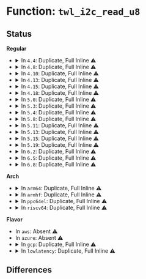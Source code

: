 # Function: <code>twl_i2c_read_u8</code>

## Status
<b>Regular</b>
<ul>
<li>
<details>
<summary>In <code>4.4</code>: Duplicate, Full Inline ⚠️</summary>

**Collision:** Static Duplication

**Inline:** Full

**Transformation:** False

**Instances:**

```
In drivers/mfd/twl-core.c (ffffffff815878c6)
Location: include/linux/i2c/twl.h:193
Inline: True
Inline callers:
  - drivers/mfd/twl-core.c:twl_get_hfclk_rate
  - drivers/mfd/twl-core.c:twl_probe
  - drivers/mfd/twl-core.c:twl_probe
```
```
In drivers/mfd/twl4030-irq.c (ffffffff81588716)
Location: include/linux/i2c/twl.h:193
Inline: True
Inline callers:
  - drivers/mfd/twl4030-irq.c:handle_twl4030_pih
```
```
In drivers/mfd/twl6030-irq.c (ffffffff81588fa6)
Location: include/linux/i2c/twl.h:193
Inline: True
Inline callers:
  - drivers/mfd/twl6030-irq.c:twl6030_interrupt_unmask
  - drivers/mfd/twl6030-irq.c:twl6030_interrupt_mask
  - drivers/mfd/twl6030-irq.c:twl6030_mmc_card_detect
  - drivers/mfd/twl6030-irq.c:twl6030_mmc_card_detect_config
  - drivers/mfd/twl6030-irq.c:twl6030_mmc_card_detect_config
```
```
In drivers/mfd/twl4030-audio.c (ffffffff815892e8)
Location: include/linux/i2c/twl.h:193
Inline: True
Inline callers:
  - drivers/mfd/twl4030-audio.c:twl4030_audio_set_resource
  - drivers/mfd/twl4030-audio.c:twl4030_audio_enable_resource
  - drivers/mfd/twl4030-audio.c:twl4030_audio_disable_resource
```
</details>
</li>
<li>
<details>
<summary>In <code>4.8</code>: Duplicate, Full Inline ⚠️</summary>

**Collision:** Static Duplication

**Inline:** Full

**Transformation:** False

**Instances:**

```
In drivers/mfd/twl-core.c (ffffffff815dcf75)
Location: include/linux/i2c/twl.h:193
Inline: True
Inline callers:
  - drivers/mfd/twl-core.c:twl_probe
  - drivers/mfd/twl-core.c:twl_probe
  - drivers/mfd/twl-core.c:twl_get_hfclk_rate
```
```
In drivers/mfd/twl4030-irq.c (ffffffff815dd796)
Location: include/linux/i2c/twl.h:193
Inline: True
Inline callers:
  - drivers/mfd/twl4030-irq.c:handle_twl4030_pih
```
```
In drivers/mfd/twl6030-irq.c (ffffffff815de147)
Location: include/linux/i2c/twl.h:193
Inline: True
Inline callers:
  - drivers/mfd/twl6030-irq.c:twl6030_mmc_card_detect
  - drivers/mfd/twl6030-irq.c:twl6030_mmc_card_detect_config
  - drivers/mfd/twl6030-irq.c:twl6030_mmc_card_detect_config
  - drivers/mfd/twl6030-irq.c:twl6030_interrupt_mask
  - drivers/mfd/twl6030-irq.c:twl6030_interrupt_unmask
```
```
In drivers/mfd/twl4030-audio.c (ffffffff815de531)
Location: include/linux/i2c/twl.h:193
Inline: True
Inline callers:
  - drivers/mfd/twl4030-audio.c:twl4030_audio_disable_resource
  - drivers/mfd/twl4030-audio.c:twl4030_audio_enable_resource
  - drivers/mfd/twl4030-audio.c:twl4030_audio_set_resource
```
</details>
</li>
<li>
<details>
<summary>In <code>4.10</code>: Duplicate, Full Inline ⚠️</summary>

**Collision:** Static Duplication

**Inline:** Full

**Transformation:** False

**Instances:**

```
In drivers/mfd/twl-core.c (ffffffff81609c45)
Location: include/linux/i2c/twl.h:193
Inline: True
Inline callers:
  - drivers/mfd/twl-core.c:twl_probe
  - drivers/mfd/twl-core.c:twl_probe
  - drivers/mfd/twl-core.c:twl_get_hfclk_rate
```
```
In drivers/mfd/twl4030-irq.c (ffffffff8160a426)
Location: include/linux/i2c/twl.h:193
Inline: True
Inline callers:
  - drivers/mfd/twl4030-irq.c:handle_twl4030_pih
```
```
In drivers/mfd/twl6030-irq.c (ffffffff8160add7)
Location: include/linux/i2c/twl.h:193
Inline: True
Inline callers:
  - drivers/mfd/twl6030-irq.c:twl6030_mmc_card_detect
  - drivers/mfd/twl6030-irq.c:twl6030_mmc_card_detect_config
  - drivers/mfd/twl6030-irq.c:twl6030_mmc_card_detect_config
  - drivers/mfd/twl6030-irq.c:twl6030_interrupt_mask
  - drivers/mfd/twl6030-irq.c:twl6030_interrupt_unmask
```
```
In drivers/mfd/twl4030-audio.c (ffffffff8160b1c1)
Location: include/linux/i2c/twl.h:193
Inline: True
Inline callers:
  - drivers/mfd/twl4030-audio.c:twl4030_audio_disable_resource
  - drivers/mfd/twl4030-audio.c:twl4030_audio_enable_resource
  - drivers/mfd/twl4030-audio.c:twl4030_audio_set_resource
```
</details>
</li>
<li>
<details>
<summary>In <code>4.13</code>: Duplicate, Full Inline ⚠️</summary>

**Collision:** Static Duplication

**Inline:** Full

**Transformation:** False

**Instances:**

```
In drivers/mfd/twl-core.c (ffffffff8161df3b)
Location: include/linux/i2c/twl.h:193
Inline: True
Inline callers:
  - drivers/mfd/twl-core.c:twl_probe
  - drivers/mfd/twl-core.c:twl_probe
  - drivers/mfd/twl-core.c:twl_get_hfclk_rate
```
```
In drivers/mfd/twl4030-irq.c (ffffffff8161e526)
Location: include/linux/i2c/twl.h:193
Inline: True
Inline callers:
  - drivers/mfd/twl4030-irq.c:handle_twl4030_pih
```
```
In drivers/mfd/twl6030-irq.c (ffffffff8161ef07)
Location: include/linux/i2c/twl.h:193
Inline: True
Inline callers:
  - drivers/mfd/twl6030-irq.c:twl6030_mmc_card_detect
  - drivers/mfd/twl6030-irq.c:twl6030_mmc_card_detect_config
  - drivers/mfd/twl6030-irq.c:twl6030_mmc_card_detect_config
  - drivers/mfd/twl6030-irq.c:twl6030_interrupt_mask
  - drivers/mfd/twl6030-irq.c:twl6030_interrupt_unmask
```
```
In drivers/mfd/twl4030-audio.c (ffffffff8161f2f1)
Location: include/linux/i2c/twl.h:193
Inline: True
Inline callers:
  - drivers/mfd/twl4030-audio.c:twl4030_audio_disable_resource
  - drivers/mfd/twl4030-audio.c:twl4030_audio_enable_resource
  - drivers/mfd/twl4030-audio.c:twl4030_audio_set_resource
```
</details>
</li>
<li>
<details>
<summary>In <code>4.15</code>: Duplicate, Full Inline ⚠️</summary>

**Collision:** Static Duplication

**Inline:** Full

**Transformation:** False

**Instances:**

```
In drivers/mfd/twl-core.c (ffffffff81686781)
Location: include/linux/mfd/twl.h:193
Inline: True
Inline callers:
  - drivers/mfd/twl-core.c:twl_probe
  - drivers/mfd/twl-core.c:twl_probe
  - drivers/mfd/twl-core.c:twl_get_hfclk_rate
```
```
In drivers/mfd/twl4030-irq.c (ffffffff81686d66)
Location: include/linux/mfd/twl.h:193
Inline: True
Inline callers:
  - drivers/mfd/twl4030-irq.c:handle_twl4030_pih
```
```
In drivers/mfd/twl6030-irq.c (ffffffff81687747)
Location: include/linux/mfd/twl.h:193
Inline: True
Inline callers:
  - drivers/mfd/twl6030-irq.c:twl6030_mmc_card_detect
  - drivers/mfd/twl6030-irq.c:twl6030_mmc_card_detect_config
  - drivers/mfd/twl6030-irq.c:twl6030_mmc_card_detect_config
  - drivers/mfd/twl6030-irq.c:twl6030_interrupt_mask
  - drivers/mfd/twl6030-irq.c:twl6030_interrupt_unmask
```
```
In drivers/mfd/twl4030-audio.c (ffffffff81687b31)
Location: include/linux/mfd/twl.h:193
Inline: True
Inline callers:
  - drivers/mfd/twl4030-audio.c:twl4030_audio_disable_resource
  - drivers/mfd/twl4030-audio.c:twl4030_audio_enable_resource
  - drivers/mfd/twl4030-audio.c:twl4030_audio_set_resource
```
</details>
</li>
<li>
<details>
<summary>In <code>4.18</code>: Duplicate, Full Inline ⚠️</summary>

**Collision:** Static Duplication

**Inline:** Full

**Transformation:** False

**Instances:**

```
In drivers/mfd/twl-core.c (ffffffff816c2788)
Location: include/linux/mfd/twl.h:193
Inline: True
Inline callers:
  - drivers/mfd/twl-core.c:twl_probe
  - drivers/mfd/twl-core.c:twl_probe
  - drivers/mfd/twl-core.c:twl_get_hfclk_rate
```
```
In drivers/mfd/twl4030-irq.c (ffffffff816c2ed0)
Location: include/linux/mfd/twl.h:193
Inline: True
Inline callers:
  - drivers/mfd/twl4030-irq.c:handle_twl4030_pih
```
```
In drivers/mfd/twl6030-irq.c (ffffffff816c38ab)
Location: include/linux/mfd/twl.h:193
Inline: True
Inline callers:
  - drivers/mfd/twl6030-irq.c:twl6030_mmc_card_detect
  - drivers/mfd/twl6030-irq.c:twl6030_mmc_card_detect_config
  - drivers/mfd/twl6030-irq.c:twl6030_mmc_card_detect_config
  - drivers/mfd/twl6030-irq.c:twl6030_interrupt_mask
  - drivers/mfd/twl6030-irq.c:twl6030_interrupt_unmask
```
```
In drivers/mfd/twl4030-audio.c (ffffffff816c3ca8)
Location: include/linux/mfd/twl.h:193
Inline: True
Inline callers:
  - drivers/mfd/twl4030-audio.c:twl4030_audio_disable_resource
  - drivers/mfd/twl4030-audio.c:twl4030_audio_enable_resource
  - drivers/mfd/twl4030-audio.c:twl4030_audio_set_resource
```
</details>
</li>
<li>
<details>
<summary>In <code>5.0</code>: Duplicate, Full Inline ⚠️</summary>

**Collision:** Static Duplication

**Inline:** Full

**Transformation:** False

**Instances:**

```
In drivers/mfd/twl-core.c (ffffffff816e38b0)
Location: include/linux/mfd/twl.h:193
Inline: True
Inline callers:
  - drivers/mfd/twl-core.c:twl_probe
  - drivers/mfd/twl-core.c:twl_probe
  - drivers/mfd/twl-core.c:twl_get_hfclk_rate
```
```
In drivers/mfd/twl4030-irq.c (ffffffff816e42c0)
Location: include/linux/mfd/twl.h:193
Inline: True
Inline callers:
  - drivers/mfd/twl4030-irq.c:handle_twl4030_pih
```
```
In drivers/mfd/twl6030-irq.c (ffffffff816e4c9b)
Location: include/linux/mfd/twl.h:193
Inline: True
Inline callers:
  - drivers/mfd/twl6030-irq.c:twl6030_mmc_card_detect
  - drivers/mfd/twl6030-irq.c:twl6030_mmc_card_detect_config
  - drivers/mfd/twl6030-irq.c:twl6030_mmc_card_detect_config
  - drivers/mfd/twl6030-irq.c:twl6030_interrupt_mask
  - drivers/mfd/twl6030-irq.c:twl6030_interrupt_unmask
```
```
In drivers/mfd/twl4030-audio.c (ffffffff816e5098)
Location: include/linux/mfd/twl.h:193
Inline: True
Inline callers:
  - drivers/mfd/twl4030-audio.c:twl4030_audio_disable_resource
  - drivers/mfd/twl4030-audio.c:twl4030_audio_enable_resource
  - drivers/mfd/twl4030-audio.c:twl4030_audio_set_resource
```
</details>
</li>
<li>
<details>
<summary>In <code>5.3</code>: Duplicate, Full Inline ⚠️</summary>

**Collision:** Static Duplication

**Inline:** Full

**Transformation:** False

**Instances:**

```
In drivers/mfd/twl-core.c (ffffffff8171d520)
Location: include/linux/mfd/twl.h:179
Inline: True
Inline callers:
  - drivers/mfd/twl-core.c:twl_probe
  - drivers/mfd/twl-core.c:twl_probe
  - drivers/mfd/twl-core.c:twl_get_hfclk_rate
```
```
In drivers/mfd/twl4030-irq.c (ffffffff8171d950)
Location: include/linux/mfd/twl.h:179
Inline: True
Inline callers:
  - drivers/mfd/twl4030-irq.c:handle_twl4030_pih
```
```
In drivers/mfd/twl6030-irq.c (ffffffff8171e34b)
Location: include/linux/mfd/twl.h:179
Inline: True
Inline callers:
  - drivers/mfd/twl6030-irq.c:twl6030_mmc_card_detect
  - drivers/mfd/twl6030-irq.c:twl6030_mmc_card_detect_config
  - drivers/mfd/twl6030-irq.c:twl6030_mmc_card_detect_config
  - drivers/mfd/twl6030-irq.c:twl6030_interrupt_mask
  - drivers/mfd/twl6030-irq.c:twl6030_interrupt_unmask
```
```
In drivers/mfd/twl4030-audio.c (ffffffff8171e793)
Location: include/linux/mfd/twl.h:179
Inline: True
Inline callers:
  - drivers/mfd/twl4030-audio.c:twl4030_audio_disable_resource
  - drivers/mfd/twl4030-audio.c:twl4030_audio_enable_resource
  - drivers/mfd/twl4030-audio.c:twl4030_audio_set_resource
```
</details>
</li>
<li>
<details>
<summary>In <code>5.4</code>: Duplicate, Full Inline ⚠️</summary>

**Collision:** Static Duplication

**Inline:** Full

**Transformation:** False

**Instances:**

```
In drivers/mfd/twl-core.c (ffffffff817417f3)
Location: include/linux/mfd/twl.h:179
Inline: True
Inline callers:
  - drivers/mfd/twl-core.c:twl_probe
  - drivers/mfd/twl-core.c:twl_probe
  - drivers/mfd/twl-core.c:twl_get_hfclk_rate
```
```
In drivers/mfd/twl4030-irq.c (ffffffff81741c20)
Location: include/linux/mfd/twl.h:179
Inline: True
Inline callers:
  - drivers/mfd/twl4030-irq.c:handle_twl4030_pih
```
```
In drivers/mfd/twl6030-irq.c (ffffffff8174261b)
Location: include/linux/mfd/twl.h:179
Inline: True
Inline callers:
  - drivers/mfd/twl6030-irq.c:twl6030_mmc_card_detect
  - drivers/mfd/twl6030-irq.c:twl6030_mmc_card_detect_config
  - drivers/mfd/twl6030-irq.c:twl6030_mmc_card_detect_config
  - drivers/mfd/twl6030-irq.c:twl6030_interrupt_mask
  - drivers/mfd/twl6030-irq.c:twl6030_interrupt_unmask
```
```
In drivers/mfd/twl4030-audio.c (ffffffff81742a63)
Location: include/linux/mfd/twl.h:179
Inline: True
Inline callers:
  - drivers/mfd/twl4030-audio.c:twl4030_audio_disable_resource
  - drivers/mfd/twl4030-audio.c:twl4030_audio_enable_resource
  - drivers/mfd/twl4030-audio.c:twl4030_audio_set_resource
```
</details>
</li>
<li>
<details>
<summary>In <code>5.8</code>: Duplicate, Full Inline ⚠️</summary>

**Collision:** Static Duplication

**Inline:** Full

**Transformation:** False

**Instances:**

```
In drivers/mfd/twl-core.c (ffffffff817ff30c)
Location: include/linux/mfd/twl.h:179
Inline: True
Inline callers:
  - drivers/mfd/twl-core.c:twl_probe
  - drivers/mfd/twl-core.c:twl_probe
  - drivers/mfd/twl-core.c:twl_get_hfclk_rate
```
```
In drivers/mfd/twl4030-irq.c (ffffffff817ff740)
Location: include/linux/mfd/twl.h:179
Inline: True
Inline callers:
  - drivers/mfd/twl4030-irq.c:handle_twl4030_pih
```
```
In drivers/mfd/twl6030-irq.c (ffffffff8180017b)
Location: include/linux/mfd/twl.h:179
Inline: True
Inline callers:
  - drivers/mfd/twl6030-irq.c:twl6030_mmc_card_detect
  - drivers/mfd/twl6030-irq.c:twl6030_mmc_card_detect_config
  - drivers/mfd/twl6030-irq.c:twl6030_mmc_card_detect_config
  - drivers/mfd/twl6030-irq.c:twl6030_mmc_card_detect_config
  - drivers/mfd/twl6030-irq.c:twl6030_mmc_card_detect_config
  - drivers/mfd/twl6030-irq.c:twl6030_interrupt_mask
```
```
In drivers/mfd/twl4030-audio.c (ffffffff81800543)
Location: include/linux/mfd/twl.h:179
Inline: True
Inline callers:
  - drivers/mfd/twl4030-audio.c:twl4030_audio_disable_resource
  - drivers/mfd/twl4030-audio.c:twl4030_audio_enable_resource
  - drivers/mfd/twl4030-audio.c:twl4030_audio_set_resource
```
</details>
</li>
<li>
<details>
<summary>In <code>5.11</code>: Duplicate, Full Inline ⚠️</summary>

**Collision:** Static Duplication

**Inline:** Full

**Transformation:** False

**Instances:**

```
In drivers/mfd/twl-core.c (ffffffff8181073c)
Location: include/linux/mfd/twl.h:179
Inline: True
Inline callers:
  - drivers/mfd/twl-core.c:twl_probe
  - drivers/mfd/twl-core.c:twl_probe
  - drivers/mfd/twl-core.c:twl_get_hfclk_rate
```
```
In drivers/mfd/twl4030-irq.c (ffffffff818109e0)
Location: include/linux/mfd/twl.h:179
Inline: True
Inline callers:
  - drivers/mfd/twl4030-irq.c:handle_twl4030_pih
```
```
In drivers/mfd/twl6030-irq.c (ffffffff8181120b)
Location: include/linux/mfd/twl.h:179
Inline: True
Inline callers:
  - drivers/mfd/twl6030-irq.c:twl6030_mmc_card_detect
  - drivers/mfd/twl6030-irq.c:twl6030_mmc_card_detect_config
  - drivers/mfd/twl6030-irq.c:twl6030_mmc_card_detect_config
  - drivers/mfd/twl6030-irq.c:twl6030_mmc_card_detect_config
  - drivers/mfd/twl6030-irq.c:twl6030_mmc_card_detect_config
  - drivers/mfd/twl6030-irq.c:twl6030_interrupt_mask
```
```
In drivers/mfd/twl4030-audio.c (ffffffff81811543)
Location: include/linux/mfd/twl.h:179
Inline: True
Inline callers:
  - drivers/mfd/twl4030-audio.c:twl4030_audio_disable_resource
  - drivers/mfd/twl4030-audio.c:twl4030_audio_enable_resource
  - drivers/mfd/twl4030-audio.c:twl4030_audio_set_resource
```
</details>
</li>
<li>
<details>
<summary>In <code>5.13</code>: Duplicate, Full Inline ⚠️</summary>

**Collision:** Static Duplication

**Inline:** Full

**Transformation:** False

**Instances:**

```
In drivers/mfd/twl-core.c (ffffffff817f4edc)
Location: include/linux/mfd/twl.h:179
Inline: True
Inline callers:
  - drivers/mfd/twl-core.c:twl_probe
  - drivers/mfd/twl-core.c:twl_probe
  - drivers/mfd/twl-core.c:twl_get_hfclk_rate
```
```
In drivers/mfd/twl4030-irq.c (ffffffff817f5160)
Location: include/linux/mfd/twl.h:179
Inline: True
Inline callers:
  - drivers/mfd/twl4030-irq.c:handle_twl4030_pih
```
```
In drivers/mfd/twl6030-irq.c (ffffffff817f597b)
Location: include/linux/mfd/twl.h:179
Inline: True
Inline callers:
  - drivers/mfd/twl6030-irq.c:twl6030_mmc_card_detect
  - drivers/mfd/twl6030-irq.c:twl6030_mmc_card_detect_config
  - drivers/mfd/twl6030-irq.c:twl6030_mmc_card_detect_config
  - drivers/mfd/twl6030-irq.c:twl6030_mmc_card_detect_config
  - drivers/mfd/twl6030-irq.c:twl6030_mmc_card_detect_config
  - drivers/mfd/twl6030-irq.c:twl6030_interrupt_mask
```
```
In drivers/mfd/twl4030-audio.c (ffffffff817f5cb3)
Location: include/linux/mfd/twl.h:179
Inline: True
Inline callers:
  - drivers/mfd/twl4030-audio.c:twl4030_audio_disable_resource
  - drivers/mfd/twl4030-audio.c:twl4030_audio_enable_resource
  - drivers/mfd/twl4030-audio.c:twl4030_audio_set_resource
```
</details>
</li>
<li>
<details>
<summary>In <code>5.15</code>: Duplicate, Full Inline ⚠️</summary>

**Collision:** Static Duplication

**Inline:** Full

**Transformation:** False

**Instances:**

```
In drivers/mfd/twl-core.c (ffffffff8187df4c)
Location: include/linux/mfd/twl.h:179
Inline: True
Inline callers:
  - drivers/mfd/twl-core.c:twl_probe
  - drivers/mfd/twl-core.c:twl_probe
  - drivers/mfd/twl-core.c:twl_get_hfclk_rate
```
```
In drivers/mfd/twl4030-irq.c (ffffffff8187e210)
Location: include/linux/mfd/twl.h:179
Inline: True
Inline callers:
  - drivers/mfd/twl4030-irq.c:handle_twl4030_pih
```
```
In drivers/mfd/twl6030-irq.c (ffffffff8187eb0b)
Location: include/linux/mfd/twl.h:179
Inline: True
Inline callers:
  - drivers/mfd/twl6030-irq.c:twl6030_mmc_card_detect
  - drivers/mfd/twl6030-irq.c:twl6030_mmc_card_detect_config
  - drivers/mfd/twl6030-irq.c:twl6030_mmc_card_detect_config
  - drivers/mfd/twl6030-irq.c:twl6030_mmc_card_detect_config
  - drivers/mfd/twl6030-irq.c:twl6030_mmc_card_detect_config
  - drivers/mfd/twl6030-irq.c:twl6030_interrupt_mask
```
```
In drivers/mfd/twl4030-audio.c (ffffffff8187ef04)
Location: include/linux/mfd/twl.h:179
Inline: True
Inline callers:
  - drivers/mfd/twl4030-audio.c:twl4030_audio_disable_resource
  - drivers/mfd/twl4030-audio.c:twl4030_audio_enable_resource
  - drivers/mfd/twl4030-audio.c:twl4030_audio_set_resource
```
</details>
</li>
<li>
<details>
<summary>In <code>5.19</code>: Duplicate, Full Inline ⚠️</summary>

**Collision:** Static Duplication

**Inline:** Full

**Transformation:** False

**Instances:**

```
In drivers/mfd/twl-core.c (ffffffff819c62da)
Location: include/linux/mfd/twl.h:179
Inline: True
Inline callers:
  - drivers/mfd/twl-core.c:twl_probe
  - drivers/mfd/twl-core.c:twl_probe
  - drivers/mfd/twl-core.c:twl_get_hfclk_rate
```
```
In drivers/mfd/twl4030-irq.c (ffffffff819c66e4)
Location: include/linux/mfd/twl.h:179
Inline: True
Inline callers:
  - drivers/mfd/twl4030-irq.c:handle_twl4030_pih
```
```
In drivers/mfd/twl6030-irq.c (ffffffff819c705b)
Location: include/linux/mfd/twl.h:179
Inline: True
Inline callers:
  - drivers/mfd/twl6030-irq.c:twl6030_mmc_card_detect
  - drivers/mfd/twl6030-irq.c:twl6030_mmc_card_detect_config
  - drivers/mfd/twl6030-irq.c:twl6030_mmc_card_detect_config
  - drivers/mfd/twl6030-irq.c:twl6030_interrupt_mask
  - drivers/mfd/twl6030-irq.c:twl6030_interrupt_unmask
```
```
In drivers/mfd/twl4030-audio.c (ffffffff819c741f)
Location: include/linux/mfd/twl.h:179
Inline: True
Inline callers:
  - drivers/mfd/twl4030-audio.c:twl4030_audio_disable_resource
  - drivers/mfd/twl4030-audio.c:twl4030_audio_enable_resource
  - drivers/mfd/twl4030-audio.c:twl4030_audio_set_resource
```
</details>
</li>
<li>
<details>
<summary>In <code>6.2</code>: Duplicate, Full Inline ⚠️</summary>

**Collision:** Static Duplication

**Inline:** Full

**Transformation:** False

**Instances:**

```
In drivers/mfd/twl-core.c (ffffffff81b3cd17)
Location: include/linux/mfd/twl.h:179
Inline: True
Inline callers:
  - drivers/mfd/twl-core.c:twl_probe
  - drivers/mfd/twl-core.c:twl_probe
  - drivers/mfd/twl-core.c:twl_get_hfclk_rate
```
```
In drivers/mfd/twl4030-irq.c (ffffffff81b3d1d4)
Location: include/linux/mfd/twl.h:179
Inline: True
Inline callers:
  - drivers/mfd/twl4030-irq.c:handle_twl4030_pih
```
```
In drivers/mfd/twl6030-irq.c (ffffffff81b3dd87)
Location: include/linux/mfd/twl.h:179
Inline: True
Inline callers:
  - drivers/mfd/twl6030-irq.c:twl6030_mmc_card_detect
  - drivers/mfd/twl6030-irq.c:twl6030_mmc_card_detect_config
  - drivers/mfd/twl6030-irq.c:twl6030_mmc_card_detect_config
  - drivers/mfd/twl6030-irq.c:twl6030_interrupt_mask
  - drivers/mfd/twl6030-irq.c:twl6030_interrupt_unmask
```
```
In drivers/mfd/twl4030-audio.c (ffffffff81b3e1f0)
Location: include/linux/mfd/twl.h:179
Inline: True
Inline callers:
  - drivers/mfd/twl4030-audio.c:twl4030_audio_disable_resource
  - drivers/mfd/twl4030-audio.c:twl4030_audio_enable_resource
  - drivers/mfd/twl4030-audio.c:twl4030_audio_set_resource
```
</details>
</li>
<li>
<details>
<summary>In <code>6.5</code>: Duplicate, Full Inline ⚠️</summary>

**Collision:** Static Duplication

**Inline:** Full

**Transformation:** False

**Instances:**

```
In drivers/mfd/twl-core.c (ffffffff81b901fd)
Location: include/linux/mfd/twl.h:181
Inline: True
Inline callers:
  - drivers/mfd/twl-core.c:twl_probe
  - drivers/mfd/twl-core.c:twl_probe
  - drivers/mfd/twl-core.c:twl_get_hfclk_rate
```
```
In drivers/mfd/twl4030-irq.c (ffffffff81b90664)
Location: include/linux/mfd/twl.h:181
Inline: True
Inline callers:
  - drivers/mfd/twl4030-irq.c:handle_twl4030_pih
```
```
In drivers/mfd/twl6030-irq.c (ffffffff81b91217)
Location: include/linux/mfd/twl.h:181
Inline: True
Inline callers:
  - drivers/mfd/twl6030-irq.c:twl6030_mmc_card_detect
  - drivers/mfd/twl6030-irq.c:twl6030_mmc_card_detect_config
  - drivers/mfd/twl6030-irq.c:twl6030_mmc_card_detect_config
  - drivers/mfd/twl6030-irq.c:twl6030_interrupt_mask
  - drivers/mfd/twl6030-irq.c:twl6030_interrupt_unmask
```
```
In drivers/mfd/twl4030-audio.c (ffffffff81b91680)
Location: include/linux/mfd/twl.h:181
Inline: True
Inline callers:
  - drivers/mfd/twl4030-audio.c:twl4030_audio_disable_resource
  - drivers/mfd/twl4030-audio.c:twl4030_audio_enable_resource
  - drivers/mfd/twl4030-audio.c:twl4030_audio_set_resource
```
</details>
</li>
<li>
<details>
<summary>In <code>6.8</code>: Duplicate, Full Inline ⚠️</summary>

**Collision:** Static Duplication

**Inline:** Full

**Transformation:** False

**Instances:**

```
In drivers/mfd/twl-core.c (ffffffff81be4163)
Location: include/linux/mfd/twl.h:181
Inline: True
Inline callers:
  - drivers/mfd/twl-core.c:twl_probe
  - drivers/mfd/twl-core.c:twl_probe
  - drivers/mfd/twl-core.c:twl_get_hfclk_rate
```
```
In drivers/mfd/twl4030-irq.c (ffffffff81be45d4)
Location: include/linux/mfd/twl.h:181
Inline: True
Inline callers:
  - drivers/mfd/twl4030-irq.c:handle_twl4030_pih
```
```
In drivers/mfd/twl6030-irq.c (ffffffff81be51b7)
Location: include/linux/mfd/twl.h:181
Inline: True
Inline callers:
  - drivers/mfd/twl6030-irq.c:twl6030_mmc_card_detect
  - drivers/mfd/twl6030-irq.c:twl6030_mmc_card_detect_config
  - drivers/mfd/twl6030-irq.c:twl6030_mmc_card_detect_config
  - drivers/mfd/twl6030-irq.c:twl6030_interrupt_mask
  - drivers/mfd/twl6030-irq.c:twl6030_interrupt_unmask
```
```
In drivers/mfd/twl4030-audio.c (ffffffff81be5620)
Location: include/linux/mfd/twl.h:181
Inline: True
Inline callers:
  - drivers/mfd/twl4030-audio.c:twl4030_audio_disable_resource
  - drivers/mfd/twl4030-audio.c:twl4030_audio_enable_resource
  - drivers/mfd/twl4030-audio.c:twl4030_audio_set_resource
```
</details>
</li>
</ul>
<b>Arch</b>
<ul>
<li>
<details>
<summary>In <code>arm64</code>: Duplicate, Full Inline ⚠️</summary>

**Collision:** Static Duplication

**Inline:** Full

**Transformation:** False

**Instances:**

```
In drivers/mfd/twl-core.c (ffff80001093d008)
Location: include/linux/mfd/twl.h:179
Inline: True
Inline callers:
  - drivers/mfd/twl-core.c:twl_probe
  - drivers/mfd/twl-core.c:twl_probe
  - drivers/mfd/twl-core.c:twl_get_hfclk_rate
```
```
In drivers/mfd/twl4030-irq.c (ffff80001093d63c)
Location: include/linux/mfd/twl.h:179
Inline: True
Inline callers:
  - drivers/mfd/twl4030-irq.c:handle_twl4030_pih
```
```
In drivers/mfd/twl6030-irq.c (ffff80001093df14)
Location: include/linux/mfd/twl.h:179
Inline: True
Inline callers:
  - drivers/mfd/twl6030-irq.c:twl6030_mmc_card_detect
  - drivers/mfd/twl6030-irq.c:twl6030_mmc_card_detect_config
  - drivers/mfd/twl6030-irq.c:twl6030_mmc_card_detect_config
  - drivers/mfd/twl6030-irq.c:twl6030_interrupt_mask
  - drivers/mfd/twl6030-irq.c:twl6030_interrupt_unmask
```
```
In drivers/mfd/twl4030-audio.c (ffff80001093e9d8)
Location: include/linux/mfd/twl.h:179
Inline: True
Inline callers:
  - drivers/mfd/twl4030-audio.c:twl4030_audio_disable_resource
  - drivers/mfd/twl4030-audio.c:twl4030_audio_enable_resource
  - drivers/mfd/twl4030-audio.c:twl4030_audio_set_resource
```
</details>
</li>
<li>
<details>
<summary>In <code>armhf</code>: Duplicate, Full Inline ⚠️</summary>

**Collision:** Static Duplication

**Inline:** Full

**Transformation:** False

**Instances:**

```
In arch/arm/mach-omap2/omap_twl.c (c033bb34)
Location: include/linux/mfd/twl.h:179
Inline: True
```
```
In drivers/gpio/gpio-twl4030.c (c087285c)
Location: include/linux/mfd/twl.h:179
Inline: True
Inline callers:
  - drivers/gpio/gpio-twl4030.c:twl_get_direction
  - drivers/gpio/gpio-twl4030.c:twl_get
  - drivers/gpio/gpio-twl4030.c:twl_request
  - drivers/gpio/gpio-twl4030.c:twl4030_set_gpio_direction
```
```
In drivers/regulator/twl-regulator.c (c0956fc8)
Location: include/linux/mfd/twl.h:179
Inline: True
Inline callers:
  - drivers/regulator/twl-regulator.c:twl4030smps_get_voltage
  - drivers/regulator/twl-regulator.c:twl4030ldo_get_voltage_sel
  - drivers/regulator/twl-regulator.c:twl4030reg_set_mode
  - drivers/regulator/twl-regulator.c:twl4030_wait_pb_ready
  - drivers/regulator/twl-regulator.c:twlreg_grp
```
```
In drivers/regulator/twl6030-regulator.c (c09581f0)
Location: include/linux/mfd/twl.h:179
Inline: True
Inline callers:
  - drivers/regulator/twl6030-regulator.c:twlreg_probe
  - drivers/regulator/twl6030-regulator.c:twlreg_probe
  - drivers/regulator/twl6030-regulator.c:twlreg_probe
  - drivers/regulator/twl6030-regulator.c:twlreg_probe
  - drivers/regulator/twl6030-regulator.c:twlreg_probe
  - drivers/regulator/twl6030-regulator.c:twlreg_probe
  - drivers/regulator/twl6030-regulator.c:twl6030smps_get_voltage_sel
  - drivers/regulator/twl6030-regulator.c:twl6030ldo_get_voltage_sel
  - drivers/regulator/twl6030-regulator.c:twl6030reg_get_status
  - drivers/regulator/twl6030-regulator.c:twl6030reg_is_enabled
  - drivers/regulator/twl6030-regulator.c:twlreg_grp
```
```
In drivers/mfd/twl-core.c (c0a25aa4)
Location: include/linux/mfd/twl.h:179
Inline: True
Inline callers:
  - drivers/mfd/twl-core.c:twl_probe
  - drivers/mfd/twl-core.c:twl_probe
  - drivers/mfd/twl-core.c:twl_get_hfclk_rate
```
```
In drivers/mfd/twl4030-irq.c (c0a26088)
Location: include/linux/mfd/twl.h:179
Inline: True
Inline callers:
  - drivers/mfd/twl4030-irq.c:handle_twl4030_pih
```
```
In drivers/mfd/twl6030-irq.c (c0a269c8)
Location: include/linux/mfd/twl.h:179
Inline: True
Inline callers:
  - drivers/mfd/twl6030-irq.c:twl6030_mmc_card_detect
  - drivers/mfd/twl6030-irq.c:twl6030_mmc_card_detect_config
  - drivers/mfd/twl6030-irq.c:twl6030_mmc_card_detect_config
  - drivers/mfd/twl6030-irq.c:twl6030_interrupt_mask
  - drivers/mfd/twl6030-irq.c:twl6030_interrupt_unmask
```
```
In drivers/mfd/twl4030-power.c (c0a27878)
Location: include/linux/mfd/twl.h:179
Inline: True
Inline callers:
  - drivers/mfd/twl4030-power.c:twl4030_power_probe
  - drivers/mfd/twl4030-power.c:twl4030_power_probe
  - drivers/mfd/twl4030-power.c:twl4030_power_probe
  - drivers/mfd/twl4030-power.c:twl4030_power_probe
  - drivers/mfd/twl4030-power.c:twl4030_power_off
  - drivers/mfd/twl4030-power.c:twl4030_power_configure_scripts
  - drivers/mfd/twl4030-power.c:twl4030_power_configure_scripts
  - drivers/mfd/twl4030-power.c:twl4030_power_configure_scripts
  - drivers/mfd/twl4030-power.c:twl4030_power_configure_scripts
  - drivers/mfd/twl4030-power.c:twl4030_power_configure_scripts
  - drivers/mfd/twl4030-power.c:twl4030_power_configure_scripts
  - drivers/mfd/twl4030-power.c:twl4030_power_configure_scripts
```
```
In drivers/mfd/twl4030-audio.c (c0a28198)
Location: include/linux/mfd/twl.h:179
Inline: True
Inline callers:
  - drivers/mfd/twl4030-audio.c:twl4030_audio_disable_resource
  - drivers/mfd/twl4030-audio.c:twl4030_audio_enable_resource
  - drivers/mfd/twl4030-audio.c:twl4030_audio_set_resource
```
```
In drivers/rtc/rtc-twl.c (c0b8f4a4)
Location: include/linux/mfd/twl.h:179
Inline: True
Inline callers:
  - drivers/rtc/rtc-twl.c:twl_rtc_interrupt
  - drivers/rtc/rtc-twl.c:twl_rtc_read_u8
```
</details>
</li>
<li>
<details>
<summary>In <code>ppc64el</code>: Duplicate, Full Inline ⚠️</summary>

**Collision:** Static Duplication

**Inline:** Full

**Transformation:** False

**Instances:**

```
In drivers/mfd/twl-core.c (c0000000009e4cd0)
Location: include/linux/mfd/twl.h:179
Inline: True
Inline callers:
  - drivers/mfd/twl-core.c:twl_probe
  - drivers/mfd/twl-core.c:twl_probe
  - drivers/mfd/twl-core.c:twl_get_hfclk_rate
```
```
In drivers/mfd/twl4030-irq.c (c0000000009e5528)
Location: include/linux/mfd/twl.h:179
Inline: True
Inline callers:
  - drivers/mfd/twl4030-irq.c:handle_twl4030_pih
```
```
In drivers/mfd/twl6030-irq.c (c0000000009e62ac)
Location: include/linux/mfd/twl.h:179
Inline: True
Inline callers:
  - drivers/mfd/twl6030-irq.c:twl6030_mmc_card_detect
  - drivers/mfd/twl6030-irq.c:twl6030_mmc_card_detect_config
  - drivers/mfd/twl6030-irq.c:twl6030_mmc_card_detect_config
  - drivers/mfd/twl6030-irq.c:twl6030_interrupt_mask
  - drivers/mfd/twl6030-irq.c:twl6030_interrupt_unmask
```
```
In drivers/mfd/twl4030-audio.c (c0000000009e7000)
Location: include/linux/mfd/twl.h:179
Inline: True
Inline callers:
  - drivers/mfd/twl4030-audio.c:twl4030_audio_disable_resource
  - drivers/mfd/twl4030-audio.c:twl4030_audio_enable_resource
  - drivers/mfd/twl4030-audio.c:twl4030_audio_set_resource
```
</details>
</li>
<li>
<details>
<summary>In <code>riscv64</code>: Duplicate, Full Inline ⚠️</summary>

**Collision:** Static Duplication

**Inline:** Full

**Transformation:** False

**Instances:**

```
In drivers/mfd/twl-core.c (ffffffe0005b117a)
Location: include/linux/mfd/twl.h:179
Inline: True
Inline callers:
  - drivers/mfd/twl-core.c:twl_probe
  - drivers/mfd/twl-core.c:twl_probe
  - drivers/mfd/twl-core.c:twl_get_hfclk_rate
```
```
In drivers/mfd/twl4030-irq.c (ffffffe0005b15f2)
Location: include/linux/mfd/twl.h:179
Inline: True
Inline callers:
  - drivers/mfd/twl4030-irq.c:handle_twl4030_pih
```
```
In drivers/mfd/twl6030-irq.c (ffffffe0005b1ff0)
Location: include/linux/mfd/twl.h:179
Inline: True
Inline callers:
  - drivers/mfd/twl6030-irq.c:twl6030_mmc_card_detect
  - drivers/mfd/twl6030-irq.c:twl6030_mmc_card_detect_config
  - drivers/mfd/twl6030-irq.c:twl6030_mmc_card_detect_config
  - drivers/mfd/twl6030-irq.c:twl6030_interrupt_mask
  - drivers/mfd/twl6030-irq.c:twl6030_interrupt_unmask
```
```
In drivers/mfd/twl4030-audio.c (ffffffe0005b2832)
Location: include/linux/mfd/twl.h:179
Inline: True
Inline callers:
  - drivers/mfd/twl4030-audio.c:twl4030_audio_disable_resource
  - drivers/mfd/twl4030-audio.c:twl4030_audio_enable_resource
  - drivers/mfd/twl4030-audio.c:twl4030_audio_set_resource
```
</details>
</li>
</ul>
<b>Flavor</b>
<ul>
<li>
In <code>aws</code>: Absent ⚠️
</li>
<li>
In <code>azure</code>: Absent ⚠️
</li>
<li>
<details>
<summary>In <code>gcp</code>: Duplicate, Full Inline ⚠️</summary>

**Collision:** Static Duplication

**Inline:** Full

**Transformation:** False

**Instances:**

```
In drivers/mfd/twl-core.c (ffffffff81734cb3)
Location: include/linux/mfd/twl.h:179
Inline: True
Inline callers:
  - drivers/mfd/twl-core.c:twl_probe
  - drivers/mfd/twl-core.c:twl_probe
  - drivers/mfd/twl-core.c:twl_get_hfclk_rate
```
```
In drivers/mfd/twl4030-irq.c (ffffffff817350e0)
Location: include/linux/mfd/twl.h:179
Inline: True
Inline callers:
  - drivers/mfd/twl4030-irq.c:handle_twl4030_pih
```
```
In drivers/mfd/twl6030-irq.c (ffffffff81735adb)
Location: include/linux/mfd/twl.h:179
Inline: True
Inline callers:
  - drivers/mfd/twl6030-irq.c:twl6030_mmc_card_detect
  - drivers/mfd/twl6030-irq.c:twl6030_mmc_card_detect_config
  - drivers/mfd/twl6030-irq.c:twl6030_mmc_card_detect_config
  - drivers/mfd/twl6030-irq.c:twl6030_interrupt_mask
  - drivers/mfd/twl6030-irq.c:twl6030_interrupt_unmask
```
```
In drivers/mfd/twl4030-audio.c (ffffffff81735f23)
Location: include/linux/mfd/twl.h:179
Inline: True
Inline callers:
  - drivers/mfd/twl4030-audio.c:twl4030_audio_disable_resource
  - drivers/mfd/twl4030-audio.c:twl4030_audio_enable_resource
  - drivers/mfd/twl4030-audio.c:twl4030_audio_set_resource
```
</details>
</li>
<li>
<details>
<summary>In <code>lowlatency</code>: Duplicate, Full Inline ⚠️</summary>

**Collision:** Static Duplication

**Inline:** Full

**Transformation:** False

**Instances:**

```
In drivers/mfd/twl-core.c (ffffffff817500f3)
Location: include/linux/mfd/twl.h:179
Inline: True
Inline callers:
  - drivers/mfd/twl-core.c:twl_probe
  - drivers/mfd/twl-core.c:twl_probe
  - drivers/mfd/twl-core.c:twl_get_hfclk_rate
```
```
In drivers/mfd/twl4030-irq.c (ffffffff81750520)
Location: include/linux/mfd/twl.h:179
Inline: True
Inline callers:
  - drivers/mfd/twl4030-irq.c:handle_twl4030_pih
```
```
In drivers/mfd/twl6030-irq.c (ffffffff81750f1b)
Location: include/linux/mfd/twl.h:179
Inline: True
Inline callers:
  - drivers/mfd/twl6030-irq.c:twl6030_mmc_card_detect
  - drivers/mfd/twl6030-irq.c:twl6030_mmc_card_detect_config
  - drivers/mfd/twl6030-irq.c:twl6030_mmc_card_detect_config
  - drivers/mfd/twl6030-irq.c:twl6030_interrupt_mask
  - drivers/mfd/twl6030-irq.c:twl6030_interrupt_unmask
```
```
In drivers/mfd/twl4030-audio.c (ffffffff81751363)
Location: include/linux/mfd/twl.h:179
Inline: True
Inline callers:
  - drivers/mfd/twl4030-audio.c:twl4030_audio_disable_resource
  - drivers/mfd/twl4030-audio.c:twl4030_audio_enable_resource
  - drivers/mfd/twl4030-audio.c:twl4030_audio_set_resource
```
</details>
</li>
</ul>

## Differences
